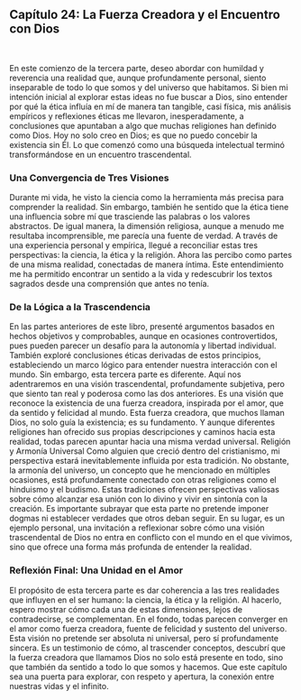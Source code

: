 ## Capítulo 24: La Fuerza Creadora y el Encuentro con Dios
 

En este comienzo de la tercera parte, deseo abordar con humildad y reverencia una realidad que, aunque profundamente personal, siento inseparable de todo lo que somos y del universo que habitamos. Si bien mi intención inicial al explorar estas ideas no fue buscar a Dios, sino entender por qué la ética influía en mí de manera tan tangible, casi física, mis análisis empíricos y reflexiones éticas me llevaron, inesperadamente, a conclusiones que apuntaban a algo que muchas religiones han definido como Dios.
Hoy no solo creo en Dios; es que no puedo concebir la existencia sin Él. Lo que comenzó como una búsqueda intelectual terminó transformándose en un encuentro trascendental.
### Una Convergencia de Tres Visiones
Durante mi vida, he visto la ciencia como la herramienta más precisa para comprender la realidad. Sin embargo, también he sentido que la ética tiene una influencia sobre mí que trasciende las palabras o los valores abstractos. De igual manera, la dimensión religiosa, aunque a menudo me resultaba incomprensible, me parecía una fuente de verdad.
A través de una experiencia personal y empírica, llegué a reconciliar estas tres perspectivas: la ciencia, la ética y la religión. Ahora las percibo como partes de una misma realidad, conectadas de manera íntima. Este entendimiento me ha permitido encontrar un sentido a la vida y redescubrir los textos sagrados desde una comprensión que antes no tenía.
### De la Lógica a la Trascendencia
En las partes anteriores de este libro, presenté argumentos basados en hechos objetivos y comprobables, aunque en ocasiones controvertidos, pues pueden parecer un desafío para la autonomía y libertad individual. También exploré conclusiones éticas derivadas de estos principios, estableciendo un marco lógico para entender nuestra interacción con el mundo.
Sin embargo, esta tercera parte es diferente. Aquí nos adentraremos en una visión trascendental, profundamente subjetiva, pero que siento tan real y poderosa como las dos anteriores. Es una visión que reconoce la existencia de una fuerza creadora, inspirada por el amor, que da sentido y felicidad al mundo.
Esta fuerza creadora, que muchos llaman Dios, no solo guía la existencia; es su fundamento. Y aunque diferentes religiones han ofrecido sus propias descripciones y caminos hacia esta realidad, todas parecen apuntar hacia una misma verdad universal.
Religión y Armonía Universal
Como alguien que creció dentro del cristianismo, mi perspectiva estará inevitablemente influida por esta tradición. No obstante, la armonía del universo, un concepto que he mencionado en múltiples ocasiones, está profundamente conectado con otras religiones como el hinduismo y el budismo. Estas tradiciones ofrecen perspectivas valiosas sobre cómo alcanzar esa unión con lo divino y vivir en sintonía con la creación.
Es importante subrayar que esta parte no pretende imponer dogmas ni establecer verdades que otros deban seguir. En su lugar, es un ejemplo personal, una invitación a reflexionar sobre cómo una visión trascendental de Dios no entra en conflicto con el mundo en el que vivimos, sino que ofrece una forma más profunda de entender la realidad.
### Reflexión Final: Una Unidad en el Amor
El propósito de esta tercera parte es dar coherencia a las tres realidades que influyen en el ser humano: la ciencia, la ética y la religión. Al hacerlo, espero mostrar cómo cada una de estas dimensiones, lejos de contradecirse, se complementan. En el fondo, todas parecen converger en el amor como fuerza creadora, fuente de felicidad y sustento del universo.
Esta visión no pretende ser absoluta ni universal, pero sí profundamente sincera. Es un testimonio de cómo, al trascender conceptos, descubrí que la fuerza creadora que llamamos Dios no solo está presente en todo, sino que también da sentido a todo lo que somos y hacemos. Que este capítulo sea una puerta para explorar, con respeto y apertura, la conexión entre nuestras vidas y el infinito.
 
